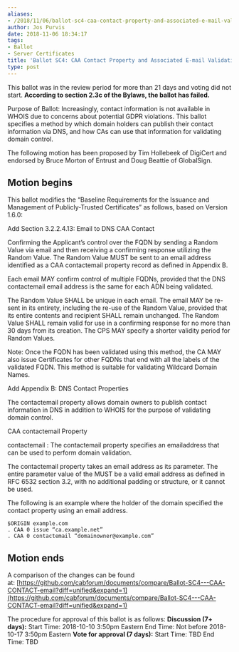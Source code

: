 ```yaml
---
aliases:
- /2018/11/06/ballot-sc4-caa-contact-property-and-associated-e-mail-validation-method/
author: Jos Purvis
date: 2018-11-06 18:34:17
tags:
- Ballot
- Server Certificates
title: 'Ballot SC4: CAA Contact Property and Associated E-mail Validation Method'
type: post
---
```


This ballot was in the review period for more than 21 days and voting did not start. **According to section 2.3c of the Bylaws, the ballot has failed.**

Purpose of Ballot: Increasingly, contact information is not available in WHOIS due to concerns about potential GDPR violations. This ballot specifies a method by which domain holders can publish their contact information via DNS, and how CAs can use that information for validating domain control.

The following motion has been proposed by Tim Hollebeek of DigiCert and endorsed by Bruce Morton of Entrust and Doug Beattie of GlobalSign.

## Motion begins

This ballot modifies the “Baseline Requirements for the Issuance and Management of Publicly-Trusted Certificates” as follows, based on Version 1.6.0:

Add Section 3.2.2.4.13: Email to DNS CAA Contact

Confirming the Applicant’s control over the FQDN by sending a Random Value via email and then receiving a confirming response utilizing the Random Value. The Random Value MUST be sent to an email address identified as a CAA contactemail property record as defined in Appendix B.

Each email MAY confirm control of multiple FQDNs, provided that the DNS contactemail email address is the same for each ADN being validated.

The Random Value SHALL be unique in each email. The email MAY be re-sent in its entirety, including the re-use of the Random Value, provided that its entire contents and recipient SHALL remain unchanged. The Random Value SHALL remain valid for use in a confirming response for no more than 30 days from its creation. The CPS MAY specify a shorter validity period for Random Values.

Note: Once the FQDN has been validated using this method, the CA MAY also issue Certificates for other FQDNs that end with all the labels of the validated FQDN. This method is suitable for validating Wildcard Domain Names.

Add Appendix B: DNS Contact Properties

The contactemail property allows domain owners to publish contact information in DNS in addition to WHOIS for the purpose of validating domain control.

CAA contactemail Property

contactemail : The contactemail property specifies an emailaddress that can be used to perform domain validation.

The contactemail property takes an email address as its parameter. The entire parameter value of the MUST be a valid email address as defined in RFC 6532 section 3.2, with no additional padding or structure, or it cannot be used.

The following is an example where the holder of the domain specified the contact property using an email address.

```
$ORIGIN example.com
. CAA 0 issue “ca.example.net”
. CAA 0 contactemail “domainowner@example.com”
```

## Motion ends

A comparison of the changes can be found at: [https://github.com/cabforum/documents/compare/Ballot-SC4---CAA-CONTACT-email?diff=unified&expand=1](https://github.com/cabforum/documents/compare/Ballot-SC4---CAA-CONTACT-email?diff=unified&expand=1)

The procedure for approval of this ballot is as follows:
**Discussion (7+ days):**
Start Time: 2018-10-10 3:50pm Eastern
End Time: Not before 2018-10-17 3:50pm Eastern
**Vote for approval (7 days):**
Start Time: TBD
End Time: TBD
